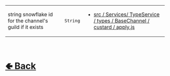 <table>
<tr><td>

string snowflake id for the channel's guild if it exists<br>

</td><td> 

`String`

</td><td>

- [src / Services/ TypeService / types / BaseChannel / custard / apply.js](https://github.com/shysolocup/noscord.js/blob/main/src/Services/TypeService/types/BaseChannel/custard/apply.js)

</td></tr>

</table>

<br> <h1> [🢀 Back](https://github.com/shysolocup/noscord.js/wiki/BaseChannel-Elements) </h1>